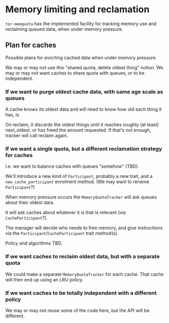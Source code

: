 # Memory limiting and reclamation

`tor-memquota` has the implemented facility for tracking memory use
and reclaiming queued data, when under memory pressure.

## Plan for caches

Possible plans for evicrting cached data when under memory pressure.

We may or may not use this "shared quota, delete oldest thing" notion.
We may or may not want caches to share quota with queues, or to be independent.

### If we want to purge oldest cache data, with same age scale as queues

A cache knows its oldest data and will need to know how old each thing it has, is.

On reclaim, it discards the oldest things until it reaches roughly (at least) next_oldest,
or has freed the amount requested.
If that's not enough, tracker will call reclaim again.

### If we want a single quota, but a different reclamation strategy for caches

I.e. we want to balance caches with queues "somehow" (TBD).

We'll introduce a new kind of `Participant`, probably a new trait,
and a `new_cache_participant` enrolment method.
(We may want to rename `Participant`?)

When memory pressure occurs the `MemoryQuotaTracker`
will ask queues about their oldest data.

It will ask caches about whatever it is that is relevant (via
`CacheParticipant`?).

The manager will decide who needs to free memory,
and give instructions via the `Participant`/`CacheParticipant` trait method(s).

Policy and algorithms TBD.

### If we want caches to reclaim oldest data, but with a separate quota

We could make a separate `MemoryQuotaTracker` for each cache.
That cache will then end up using an LRU policy.

### If we want caches to be totally independent with a different policy

We may or may not reuse some of the code here, but the API will be different.
